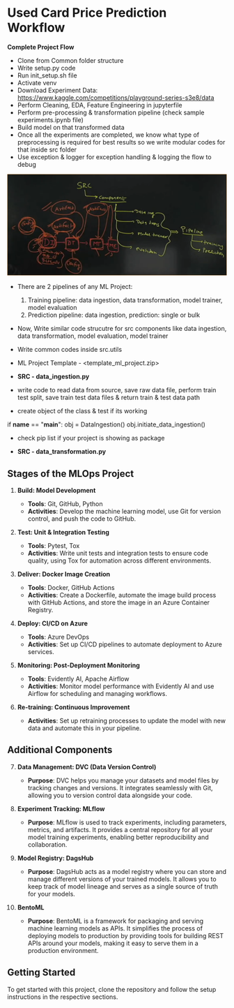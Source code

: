 # Used Card Price Prediction Workflow

**Complete Project Flow**

- Clone from Common folder structure
- Write setup.py code
- Run init_setup.sh file
- Activate venv
- Download Experiment Data: https://www.kaggle.com/competitions/playground-series-s3e8/data
- Perform Cleaning, EDA, Feature Engineering in jupyterfile
- Perform pre-processing & transformation pipeline (check sample experiments.ipynb file)
- Build model on that transformed data
- Once all the experiments are completed, we know what type of preprocessing is required for best results so we write modular codes for that inside src folder
- Use exception & logger for exception handling & logging the flow to debug


![alt text](image.png)

- There are 2 pipelines of any ML Project:
   1. Training pipeline: data ingestion, data transformation, model trainer, model evaluation
   2. Prediction pipeline: data ingestion, prediction: single or bulk

- Now, Write similar code strucutre for src components like data ingestion, data transformation, model evaluation, model trainer
- Write common codes inside src.utils
- ML Project Template - <template_ml_project.zip>


- **SRC - data_ingestion.py**
- write code to read data from source, save raw data file, perform train test split, save train test data files & return train & test data path
- create object of the class & test if its working

if __name__ == "__main__":
    obj = DataIngestion()
    obj.initiate_data_ingestion()

- check pip list if your project is showing as package


- **SRC - data_transformation.py**





## Stages of the MLOps Project

1. **Build: Model Development**
   - **Tools**: Git, GitHub, Python
   - **Activities**: Develop the machine learning model, use Git for version control, and push the code to GitHub.

2. **Test: Unit & Integration Testing**
   - **Tools**: Pytest, Tox
   - **Activities**: Write unit tests and integration tests to ensure code quality, using Tox for automation across different environments.

3. **Deliver: Docker Image Creation**
   - **Tools**: Docker, GitHub Actions
   - **Activities**: Create a Dockerfile, automate the image build process with GitHub Actions, and store the image in an Azure Container Registry.

4. **Deploy: CI/CD on Azure**
   - **Tools**: Azure DevOps
   - **Activities**: Set up CI/CD pipelines to automate deployment to Azure services.

5. **Monitoring: Post-Deployment Monitoring**
   - **Tools**: Evidently AI, Apache Airflow
   - **Activities**: Monitor model performance with Evidently AI and use Airflow for scheduling and managing workflows.

6. **Re-training: Continuous Improvement**
   - **Activities**: Set up retraining processes to update the model with new data and automate this in your pipeline.

## Additional Components

7. **Data Management: DVC (Data Version Control)**
   - **Purpose**: DVC helps you manage your datasets and model files by tracking changes and versions. It integrates seamlessly with Git, allowing you to version control data alongside your code.

8. **Experiment Tracking: MLflow**
   - **Purpose**: MLflow is used to track experiments, including parameters, metrics, and artifacts. It provides a central repository for all your model training experiments, enabling better reproducibility and collaboration.

9. **Model Registry: DagsHub**
   - **Purpose**: DagsHub acts as a model registry where you can store and manage different versions of your trained models. It allows you to keep track of model lineage and serves as a single source of truth for your models.

10. **BentoML**
    - **Purpose**: BentoML is a framework for packaging and serving machine learning models as APIs. It simplifies the process of deploying models to production by providing tools for building REST APIs around your models, making it easy to serve them in a production environment.

## Getting Started
To get started with this project, clone the repository and follow the setup instructions in the respective sections.